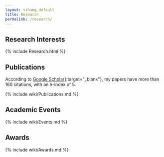 ```yaml
---
layout: szhang_default 
title: Research
permalink: /research/
---
```


## Research Interests

{% include Research.html %}

## Publications

According to [Google Scholar](https://scholar.google.com/citations?user=9sEv2rcAAAAJ){:target="_blank"}, my papers have more than 160 citations, with an h-index of 5.

{% include wiki/Publications.md %}

## Academic Events

{% include wiki/Events.md %}

## Awards

{% include wiki/Awards.md %}
